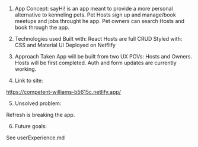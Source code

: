 

1. App Concept:
    sayHi! is an app meant to provide a more personal alternative to kenneling pets. Pet Hosts sign up and manage/book meetups and jobs throught he app. Pet owners can search Hosts and book through the app. 


2. Technologies used
    Built with: React
    Hosts are full CRUD
    Styled with: CSS and Material UI
    Deployed on Netflify


3. Approach Taken
    App will be built from two UX POVs: Hosts and Owners. 
    Hosts will be first completed. Auth and form updates are currently working.


4. Link to site:

https://competent-williams-b5615c.netlify.app/

5. Unsolved problem:

Refresh is breaking the app.  

6. Future goals:

See userExperience.md
